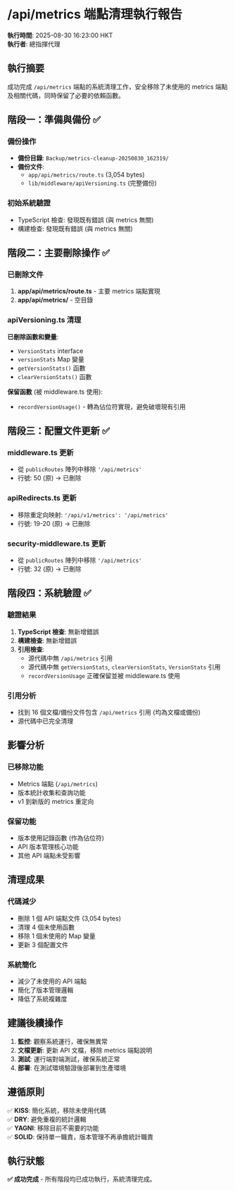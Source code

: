 # /api/metrics 端點清理執行報告

**執行時間**: 2025-08-30 16:23:00 HKT  
**執行者**: 總指揮代理

## 執行摘要

成功完成 `/api/metrics` 端點的系統清理工作，安全移除了未使用的 metrics 端點及相關代碼，同時保留了必要的依賴函數。

## 階段一：準備與備份 ✅

### 備份操作

- **備份目錄**: `Backup/metrics-cleanup-20250830_162319/`
- **備份文件**:
  - `app/api/metrics/route.ts` (3,054 bytes)
  - `lib/middleware/apiVersioning.ts` (完整備份)

### 初始系統驗證

- TypeScript 檢查: 發現既有錯誤 (與 metrics 無關)
- 構建檢查: 發現既有錯誤 (與 metrics 無關)

## 階段二：主要刪除操作 ✅

### 已刪除文件

1. **app/api/metrics/route.ts** - 主要 metrics 端點實現
2. **app/api/metrics/** - 空目錄

### apiVersioning.ts 清理

**已刪除函數和變量**:

- `VersionStats` interface
- `versionStats` Map 變量
- `getVersionStats()` 函數
- `clearVersionStats()` 函數

**保留函數** (被 middleware.ts 使用):

- `recordVersionUsage()` - 轉為佔位符實現，避免破壞現有引用

## 階段三：配置文件更新 ✅

### middleware.ts 更新

- 從 `publicRoutes` 陣列中移除 `'/api/metrics'`
- 行號: 50 (原) → 已刪除

### apiRedirects.ts 更新

- 移除重定向映射: `'/api/v1/metrics': '/api/metrics'`
- 行號: 19-20 (原) → 已刪除

### security-middleware.ts 更新

- 從 `publicRoutes` 陣列中移除 `'/api/metrics'`
- 行號: 32 (原) → 已刪除

## 階段四：系統驗證 ✅

### 驗證結果

1. **TypeScript 檢查**: 無新增錯誤
2. **構建檢查**: 無新增錯誤
3. **引用檢查**:
   - 源代碼中無 `/api/metrics` 引用
   - 源代碼中無 `getVersionStats`, `clearVersionStats`, `VersionStats` 引用
   - `recordVersionUsage` 正確保留並被 middleware.ts 使用

### 引用分析

- 找到 16 個文檔/備份文件包含 `/api/metrics` 引用 (均為文檔或備份)
- 源代碼中已完全清理

## 影響分析

### 已移除功能

- Metrics 端點 (`/api/metrics`)
- 版本統計收集和查詢功能
- v1 到新版的 metrics 重定向

### 保留功能

- 版本使用記錄函數 (作為佔位符)
- API 版本管理核心功能
- 其他 API 端點未受影響

## 清理成果

### 代碼減少

- 刪除 1 個 API 端點文件 (3,054 bytes)
- 清理 4 個未使用函數
- 移除 1 個未使用的 Map 變量
- 更新 3 個配置文件

### 系統簡化

- 減少了未使用的 API 端點
- 簡化了版本管理邏輯
- 降低了系統複雜度

## 建議後續操作

1. **監控**: 觀察系統運行，確保無異常
2. **文檔更新**: 更新 API 文檔，移除 metrics 端點說明
3. **測試**: 運行端對端測試，確保系統正常
4. **部署**: 在測試環境驗證後部署到生產環境

## 遵循原則

✅ **KISS**: 簡化系統，移除未使用代碼  
✅ **DRY**: 避免重複的統計邏輯  
✅ **YAGNI**: 移除目前不需要的功能  
✅ **SOLID**: 保持單一職責，版本管理不再承擔統計職責

## 執行狀態

**✅ 成功完成** - 所有階段均已成功執行，系統清理完成。
